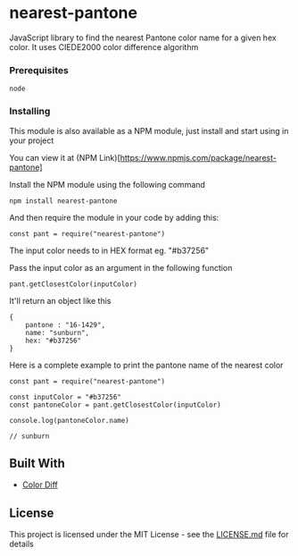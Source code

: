 # nearest-pantone

JavaScript library to find the nearest Pantone color name for a given hex color. It uses CIEDE2000 color difference algorithm


### Prerequisites

```
node
```

### Installing

This module is also available as a NPM module, just install and start using in your project

You can view it at (NPM Link)[https://www.npmjs.com/package/nearest-pantone]

Install the NPM module using the following command 

```
npm install nearest-pantone
```

And then require the module in your code by adding this:

```
const pant = require("nearest-pantone")
```

The input color needs to in HEX format eg. "#b37256"

Pass the input color as an argument in the following function

```
pant.getClosestColor(inputColor)
```

It'll return an object like this 

```
{
	pantone : "16-1429", 
	name: "sunburn", 
	hex: "#b37256"
}
```

Here is a complete example to print the pantone name of the nearest color

```
const pant = require("nearest-pantone")

const inputColor = "#b37256"
const pantoneColor = pant.getClosestColor(inputColor)

console.log(pantoneColor.name)

// sunburn
```

## Built With

* [Color Diff](https://github.com/markusn/color-diff)


## License

This project is licensed under the MIT License - see the [LICENSE.md](LICENSE.md) file for details
